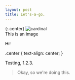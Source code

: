 ```yaml
---
layout: post
title: Let's-a-go.
---
```


{:.center}
![cardinal](/img/2012/cardinal.jpg)  
This is an image

Hi!

.center {
  text-align: center;
}
 
 Testing, 1.2.3.

>Okay, so we're doing this.

